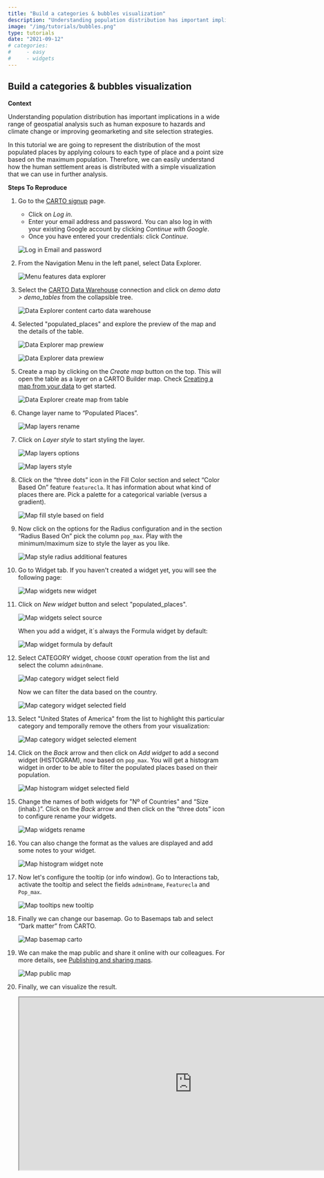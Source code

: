 ```yaml
---
title: "Build a categories & bubbles visualization"
description: "Understanding population distribution has important implications in a wide range of geospatial analysis such as human exposure to hazards and climate change or improving geomarketing and site selection strategies. In this tutorial we are going to represent the distribution of the most populated places by applying colours to each type of place and a point size based on the maximum population. Therefore, we can easily understand how the human settlement areas is distributed with a simple visualization that we can use in further analysis."
image: "/img/tutorials/bubbles.png" 
type: tutorials
date: "2021-09-12"
# categories:
#     - easy
#     - widgets
---
```

## Build a categories & bubbles visualization

**Context**

Understanding population distribution has important implications in a wide range of geospatial analysis such as human exposure to hazards and climate change or improving geomarketing and site selection strategies.

In this tutorial we are going to represent the distribution of the most populated places by applying colours to each type of place and a point size based on the maximum population. Therefore, we can easily understand how the human settlement areas is distributed with a simple visualization that we can use in further analysis.

**Steps To Reproduce**

1. Go to the <a href="http://app.carto.com/signup" target="_blank">CARTO signup</a> page.
   - Click on *Log in*.
   - Enter your email address and password. You can also log in with your existing Google account by clicking *Continue with Google*.
   - Once you have entered your credentials: click *Continue*.

   ![Log in Email and password](/img/cloud-native-workspace/get-started/login.png)

2. From the Navigation Menu in the left panel, select Data Explorer. 

   ![Menu features data explorer](/img/cloud-native-workspace/tutorials/tutorial1_the_menu_features_data_explorer.png)

3. Select the [CARTO Data Warehouse](../../connections/carto-data-warehouse) connection and click on *demo data > demo_tables* from the collapsible tree. 

   ![Data Explorer content carto data warehouse](/img/cloud-native-workspace/tutorials/tutorial1_content_carto_dw.png)

4. Selected "populated_places" and explore the preview of the map and the details of the table. 

   ![Data Explorer map prewiew](/img/cloud-native-workspace/tutorials/tutorial1_de_map_preview.png)

   ![Data Explorer data prewiew](/img/cloud-native-workspace/tutorials/tutorial1_de_data_preview.png)

5. Create a map by clicking on the *Create map* button on the top. This will open the table as a layer on a CARTO Builder map. Check [Creating a map from your data](../../data-explorer/creating-a-map-from-your-data) to get started.

   ![Data Explorer create map from table](/img/cloud-native-workspace/tutorials/tutorial1_de_map_from_table.png)

6. Change layer name to “Populated Places”.

   ![Map layers rename](/img/cloud-native-workspace/tutorials/tutorial1_map_layer_rename.png)

7. Click on *Layer style* to start styling the layer.

   ![Map layers options](/img/cloud-native-workspace/tutorials/tutorial1_map_layer_options.png)

   ![Map layers style](/img/cloud-native-workspace/tutorials/tutorial1_map_layer_style.png)

8. Click on the “three dots” icon in the Fill Color section and select “Color Based On” feature `featurecla`. It has information about what kind of places there are. Pick a palette for a categorical variable (versus a gradient).  

   ![Map fill style based on field](/img/cloud-native-workspace/tutorials/tutorial1_map_fill_based_on.png)

9. Now click on the options for the Radius configuration and in the section “Radius Based On” pick the column `pop_max`. Play with the minimum/maximum size to style the layer as you like.
 
   ![Map style radius additional features](/img/cloud-native-workspace/tutorials/tutorial1_map_radius_based_on.png)

10. Go to Widget tab. If you haven't created a widget yet, you will see the following page:

    ![Map widgets new widget](/img/cloud-native-workspace/tutorials/tutorial1_map_new_widget.png)

11. Click on *New widget* button and select "populated_places".

    ![Map widgets select source](/img/cloud-native-workspace/tutorials/tutorial1_map_widget_select_source.png)

    When you add a widget, it´s always the Formula widget by default:

    ![Map widget formula by default](/img/cloud-native-workspace/tutorials/tutorial1_map_widget_formula_by_default.png)

12. Select CATEGORY widget, choose `COUNT` operation from the list and select the column `admin0name`. 

    ![Map category widget select field](/img/cloud-native-workspace/tutorials/tutorial1_map_category_widget_select_field.png)

    Now we can filter the data based on the country.

    ![Map category widget selected field](/img/cloud-native-workspace/tutorials/tutorial1_map_category_widget_selected_field.png)

13. Select "United States of America" from the list to highlight this particular category and temporally remove the others from your visualization:

    ![Map category widget selected element](/img/cloud-native-workspace/tutorials/tutorial1_map_category_widget_selected_element.png)

14. Click on the *Back* arrow and then click on *Add widget* to add a second widget (HISTOGRAM), now based on `pop_max`. You will get a histogram widget in order to be able to filter the populated places based on their population.

    ![Map histogram widget selected field](/img/cloud-native-workspace/tutorials/tutorial1_map_histogram_widget_selected_field.png)

15. Change the names of both widgets for "Nº of Countries" and “Size (inhab.)”. Click on the *Back* arrow and then click on the “three dots” icon to configure rename your widgets.

    ![Map widgets rename](/img/cloud-native-workspace/tutorials/tutorial1_map_widgets_rename.png)

16. You can also change the format as the values are displayed and add some notes to your widget.

    ![Map histogram widget note](/img/cloud-native-workspace/tutorials/tutorial1_map_histogram_widget_note.png)

17. Now let's configure the tooltip (or info window). Go to Interactions tab, activate the tooltip and select the fields `admin0name`, `Featurecla` and `Pop_max`. 

    ![Map tooltips new tooltip](/img/cloud-native-workspace/tutorials/tutorial1_map_tooltip.png)

18. Finally we can change our basemap. Go to Basemaps tab and select “Dark matter” from CARTO.

    ![Map basemap carto](/img/cloud-native-workspace/tutorials/tutorial1_map_basemap_carto.png)

19. We can make the map public and share it online with our colleagues. For more details, see [Publishing and sharing maps](../../maps/publishing-and-sharing-maps).

    ![Map public map](/img/cloud-native-workspace/tutorials/tutorial1_map_public_map.png)
 
20. Finally, we can visualize the result.

      <iframe width="800px" height="400px" src="https://gcp-us-east1.app.carto.com/map/149e695c-13a0-470b-b420-500d2bb90a60"></iframe>

<!--       <iframe width="800px" height="400px" src="https://gcp-europe-west1.app.carto.com/map/121e2fc6-b2e1-4b2a-b79e-e74f5df78b1e"></iframe>
 -->
